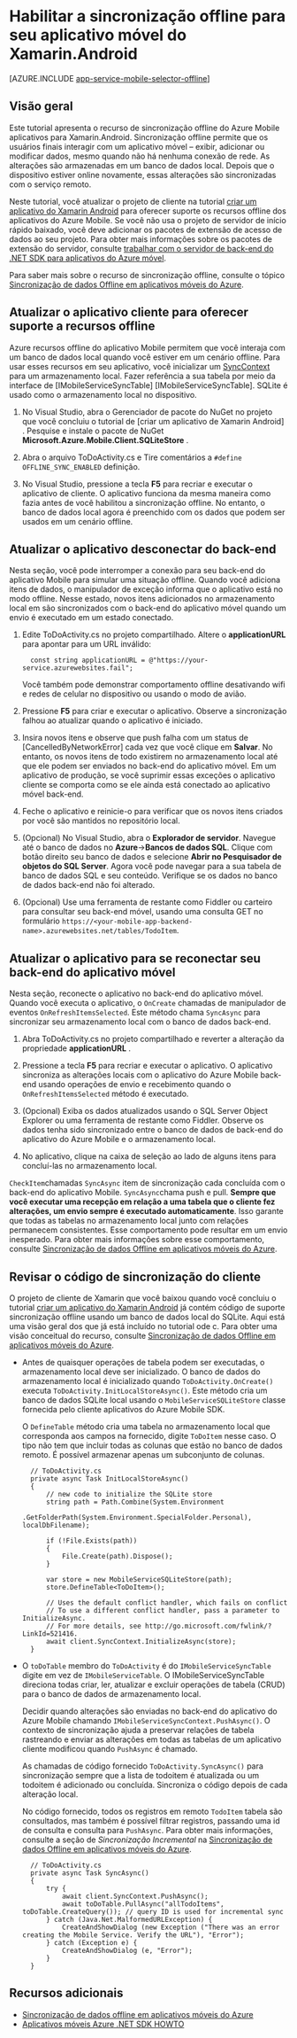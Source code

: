 <properties
    pageTitle="Habilitar sincronização offline para seu aplicativo do Azure Mobile (Xamarin Android)"
    description="Saiba como usar o aplicativo de serviço móvel aplicativo cache e sincronização de dados offline em seu aplicativo Xamarin Android"
    documentationCenter="xamarin"
    authors="adrianhall"
    manager="dwrede"
    editor=""
    services="app-service\mobile"/>

<tags
    ms.service="app-service-mobile"
    ms.workload="mobile"
    ms.tgt_pltfrm="mobile-xamarin-android"
    ms.devlang="dotnet"
    ms.topic="article"
    ms.date="10/01/2016"
    ms.author="adrianha"/>

# <a name="enable-offline-sync-for-your-xamarinandroid-mobile-app"></a>Habilitar a sincronização offline para seu aplicativo móvel do Xamarin.Android

[AZURE.INCLUDE [app-service-mobile-selector-offline](../../includes/app-service-mobile-selector-offline.md)]

## <a name="overview"></a>Visão geral

Este tutorial apresenta o recurso de sincronização offline do Azure Mobile aplicativos para Xamarin.Android. Sincronização offline permite que os usuários finais interagir com um aplicativo móvel – exibir, adicionar ou modificar dados, mesmo quando não há nenhuma conexão de rede. As alterações são armazenadas em um banco de dados local.
Depois que o dispositivo estiver online novamente, essas alterações são sincronizadas com o serviço remoto.

Neste tutorial, você atualizar o projeto de cliente na tutorial [criar um aplicativo do Xamarin Android] para oferecer suporte os recursos offline dos aplicativos do Azure Mobile. Se você não usa o projeto de servidor de início rápido baixado, você deve adicionar os pacotes de extensão de acesso de dados ao seu projeto. Para obter mais informações sobre os pacotes de extensão do servidor, consulte [trabalhar com o servidor de back-end do .NET SDK para aplicativos do Azure móvel](app-service-mobile-dotnet-backend-how-to-use-server-sdk.md).

Para saber mais sobre o recurso de sincronização offline, consulte o tópico [Sincronização de dados Offline em aplicativos móveis do Azure].

## <a name="update-the-client-app-to-support-offline-features"></a>Atualizar o aplicativo cliente para oferecer suporte a recursos offline

Azure recursos offline do aplicativo Mobile permitem que você interaja com um banco de dados local quando você estiver em um cenário offline. Para usar esses recursos em seu aplicativo, você inicializar um [SyncContext] para um armazenamento local. Fazer referência a sua tabela por meio da interface de [IMobileServiceSyncTable] [IMobileServiceSyncTable]. SQLite é usado como o armazenamento local no dispositivo.

1. No Visual Studio, abra o Gerenciador de pacote do NuGet no projeto que você concluiu o tutorial de [criar um aplicativo de Xamarin Android] .  Pesquise e instale o pacote de NuGet **Microsoft.Azure.Mobile.Client.SQLiteStore** .

2. Abra o arquivo ToDoActivity.cs e Tire comentários a `#define OFFLINE_SYNC_ENABLED` definição.

3. No Visual Studio, pressione a tecla **F5** para recriar e executar o aplicativo de cliente. O aplicativo funciona da mesma maneira como fazia antes de você habilitou a sincronização offline. No entanto, o banco de dados local agora é preenchido com os dados que podem ser usados em um cenário offline.

## <a name="update-sync"></a>Atualizar o aplicativo desconectar do back-end

Nesta seção, você pode interromper a conexão para seu back-end do aplicativo Mobile para simular uma situação offline. Quando você adiciona itens de dados, o manipulador de exceção informa que o aplicativo está no modo offline. Nesse estado, novos itens adicionados no armazenamento local em são sincronizados com o back-end do aplicativo móvel quando um envio é executado em um estado conectado.

1. Edite ToDoActivity.cs no projeto compartilhado. Altere o **applicationURL** para apontar para um URL inválido:

         const string applicationURL = @"https://your-service.azurewebsites.fail";

    Você também pode demonstrar comportamento offline desativando wifi e redes de celular no dispositivo ou usando o modo de avião.

2. Pressione **F5** para criar e executar o aplicativo. Observe a sincronização falhou ao atualizar quando o aplicativo é iniciado.

3. Insira novos itens e observe que push falha com um status de [CancelledByNetworkError] cada vez que você clique em **Salvar**. No entanto, os novos itens de todo existirem no armazenamento local até que ele podem ser enviados no back-end do aplicativo móvel.  Em um aplicativo de produção, se você suprimir essas exceções o aplicativo cliente se comporta como se ele ainda está conectado ao aplicativo móvel back-end.

4. Feche o aplicativo e reinicie-o para verificar que os novos itens criados por você são mantidos no repositório local.

5. (Opcional) No Visual Studio, abra o **Explorador de servidor**. Navegue até o banco de dados no **Azure**->**Bancos de dados SQL**. Clique com botão direito seu banco de dados e selecione **Abrir no Pesquisador de objetos do SQL Server**. Agora você pode navegar para a sua tabela de banco de dados SQL e seu conteúdo. Verifique se os dados no banco de dados back-end não foi alterado.

6. (Opcional) Use uma ferramenta de restante como Fiddler ou carteiro para consultar seu back-end móvel, usando uma consulta GET no formulário `https://<your-mobile-app-backend-name>.azurewebsites.net/tables/TodoItem`.

## <a name="update-online-app"></a>Atualizar o aplicativo para se reconectar seu back-end do aplicativo móvel

Nesta seção, reconecte o aplicativo no back-end do aplicativo móvel. Quando você executa o aplicativo, o `OnCreate` chamadas de manipulador de eventos `OnRefreshItemsSelected`. Este método chama `SyncAsync` para sincronizar seu armazenamento local com o banco de dados back-end.

1. Abra ToDoActivity.cs no projeto compartilhado e reverter a alteração da propriedade **applicationURL** .

2. Pressione a tecla **F5** para recriar e executar o aplicativo. O aplicativo sincroniza as alterações locais com o aplicativo do Azure Mobile back-end usando operações de envio e recebimento quando o `OnRefreshItemsSelected` método é executado.

3. (Opcional) Exiba os dados atualizados usando o SQL Server Object Explorer ou uma ferramenta de restante como Fiddler. Observe os dados tenha sido sincronizado entre o banco de dados de back-end do aplicativo do Azure Mobile e o armazenamento local.

4. No aplicativo, clique na caixa de seleção ao lado de alguns itens para concluí-las no armazenamento local.

  `CheckItem`chamadas `SyncAsync` item de sincronização cada concluída com o back-end do aplicativo Mobile. `SyncAsync`chama push e pull. **Sempre que você executar uma recepção em relação a uma tabela que o cliente fez alterações, um envio sempre é executado automaticamente**. Isso garante que todas as tabelas no armazenamento local junto com relações permanecem consistentes. Esse comportamento pode resultar em um envio inesperado. Para obter mais informações sobre esse comportamento, consulte [Sincronização de dados Offline em aplicativos móveis do Azure].

## <a name="review-the-client-sync-code"></a>Revisar o código de sincronização do cliente

O projeto de cliente de Xamarin que você baixou quando você concluiu o tutorial [criar um aplicativo do Xamarin Android] já contém código de suporte sincronização offline usando um banco de dados local do SQLite. Aqui está uma visão geral dos que já está incluído no tutorial ode c. Para obter uma visão conceitual do recurso, consulte [Sincronização de dados Offline em aplicativos móveis do Azure].

* Antes de quaisquer operações de tabela podem ser executadas, o armazenamento local deve ser inicializado. O banco de dados do armazenamento local é inicializado quando `ToDoActivity.OnCreate()` executa `ToDoActivity.InitLocalStoreAsync()`. Este método cria um banco de dados SQLite local usando o `MobileServiceSQLiteStore` classe fornecida pelo cliente aplicativos do Azure Mobile SDK.

    O `DefineTable` método cria uma tabela no armazenamento local que corresponda aos campos na fornecido, digite `ToDoItem` nesse caso. O tipo não tem que incluir todas as colunas que estão no banco de dados remoto. É possível armazenar apenas um subconjunto de colunas.

        // ToDoActivity.cs
        private async Task InitLocalStoreAsync()
        {
            // new code to initialize the SQLite store
            string path = Path.Combine(System.Environment
                .GetFolderPath(System.Environment.SpecialFolder.Personal), localDbFilename);

            if (!File.Exists(path))
            {
                File.Create(path).Dispose();
            }

            var store = new MobileServiceSQLiteStore(path);
            store.DefineTable<ToDoItem>();

            // Uses the default conflict handler, which fails on conflict
            // To use a different conflict handler, pass a parameter to InitializeAsync.
            // For more details, see http://go.microsoft.com/fwlink/?LinkId=521416.
            await client.SyncContext.InitializeAsync(store);
        }


* O `toDoTable` membro do `ToDoActivity` é do `IMobileServiceSyncTable` digite em vez de `IMobileServiceTable`. O IMobileServiceSyncTable direciona todas criar, ler, atualizar e excluir operações de tabela (CRUD) para o banco de dados de armazenamento local.

    Decidir quando alterações são enviadas no back-end do aplicativo do Azure Mobile chamando `IMobileServiceSyncContext.PushAsync()`. O contexto de sincronização ajuda a preservar relações de tabela rastreando e enviar as alterações em todas as tabelas de um aplicativo cliente modificou quando `PushAsync` é chamado.

    As chamadas de código fornecido `ToDoActivity.SyncAsync()` para sincronização sempre que a lista de todoitem é atualizada ou um todoitem é adicionado ou concluída. Sincroniza o código depois de cada alteração local.

    No código fornecido, todos os registros em remoto `TodoItem` tabela são consultados, mas também é possível filtrar registros, passando uma id de consulta e consulta para `PushAsync`. Para obter mais informações, consulte a seção de *Sincronização Incremental* na [Sincronização de dados Offline em aplicativos móveis do Azure].

        // ToDoActivity.cs
        private async Task SyncAsync()
        {
            try {
                await client.SyncContext.PushAsync();
                await toDoTable.PullAsync("allTodoItems", toDoTable.CreateQuery()); // query ID is used for incremental sync
            } catch (Java.Net.MalformedURLException) {
                CreateAndShowDialog (new Exception ("There was an error creating the Mobile Service. Verify the URL"), "Error");
            } catch (Exception e) {
                CreateAndShowDialog (e, "Error");
            }
        }

## <a name="additional-resources"></a>Recursos adicionais

* [Sincronização de dados offline em aplicativos móveis do Azure]
* [Aplicativos móveis Azure .NET SDK HOWTO][8]

<!-- URLs. -->
[Criar um aplicativo do Xamarin Android]: ../app-service-mobile-xamarin-android-get-started.md
[Sincronização de dados offline em aplicativos móveis do Azure]: ../app-service-mobile-offline-data-sync.md

<!-- Images -->

<!-- URLs. -->
[Criar um aplicativo do Xamarin Android]: app-service-mobile-xamarin-android-get-started.md
[Sincronização de dados offline em aplicativos móveis do Azure]: app-service-mobile-offline-data-sync.md
[Xamarin Studio]: http://xamarin.com/download
[Xamarin extension]: http://xamarin.com/visual-studio
[SyncContext]: https://msdn.microsoft.com/library/azure/microsoft.windowsazure.mobileservices.mobileserviceclient.synccontext(v=azure.10).aspx
[8]: app-service-mobile-dotnet-how-to-use-client-library.md
